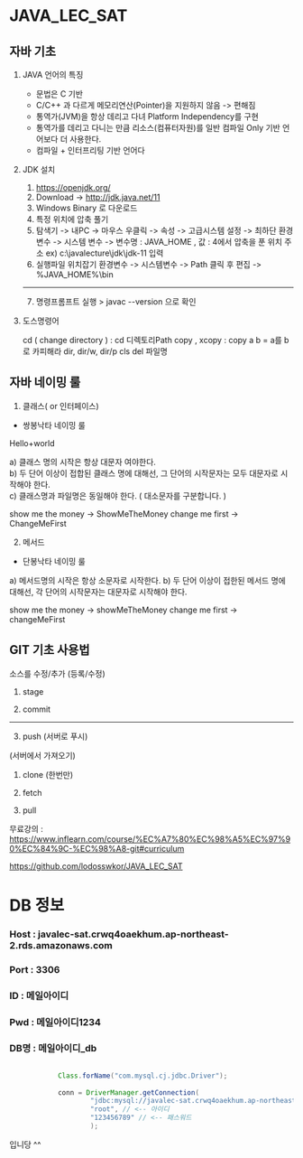 # JAVA_LEC_SAT


## 자바 기초 

1. JAVA 언어의 특징 
   
   - 문법은 C 기반 
   - C/C++ 과 다르게 메모리연산(Pointer)을 지원하지 않음 -> 편해짐 
   - 통역가(JVM)을 항상 데리고 다녀 Platform Independency를 
     구현 
   - 통역가를 데리고 다니는 만큼 리소스(컴퓨터자원)를 일반 
     컴파일 Only 기반 언어보다 더 사용한다. 
   - 컴파일 + 인터프리팅 기반 언어다

2. JDK 설치 
    
    1. https://openjdk.org/ 
    2. Download -> http://jdk.java.net/11 
    3. Windows Binary 로 다운로드 
    4. 특정 위치에 압축 풀기 
    5. 탐색기 -> 내PC -> 마우스 우클릭 -> 속성 -> 고급시스템 설정 
       -> 최하단 환경 변수 -> 시스템 변수 -> 변수명 : JAVA_HOME , 값 : 4에서 압축을 푼 위치 주소 
       ex) c:\javalecture\jdk\jdk-11 입력 
    6. 실행파일 위치잡기 
       환경변수 -> 시스템변수 -> Path 클릭 후 편집 -> %JAVA_HOME%\bin 
    --------------------------------------------------------------------------------------------- 
    7. 명령프롬프트 실행 > javac --version 으로 확인 
     

3. 도스명령어 

   cd ( change directory ) : cd 디렉토리Path 
   copy , xcopy : copy a b = a를 b로 카피해라 
   dir, dir/w, dir/p 
   cls 
   del 파일명 

   
     
  

## 자바 네이밍 룰

1. 클래스( or 인터페이스)  
     
  - 쌍봉낙타 네이밍 룰 

  Hello+world
  
  a) 클래스 명의 시작은 항상 대문자 여야한다.  
  b) 두 단어 이상이 접합된 클래스 명에 대해선, 그 단어의 시작문자는 
      모두 대문자로 시작해야 한다.  
  c) 클래스명과 파일명은 동일해야 한다. ( 대소문자를 구분합니다. )
  
  show me the money  -> ShowMeTheMoney
  change me first -> ChangeMeFirst

2. 메서드

  - 단봉낙타 네이밍 룰 

   a) 메서드명의 시작은 항상 소문자로 시작한다. 
   b) 두 단어 이상이 접한된 메서드 명에 대해선, 각 단어의 시작문자는 
      대문자로 시작해야 한다. 

   show me the money -> showMeTheMoney
   change me first -> changeMeFirst
   
   
   ## GIT 기초 사용법 
   
   소스를 수정/추가 
(등록/수정)
  1. stage 

  2. commit 
-------------------------------------------- 
  3. push (서버로 푸시) 

(서버에서 가져오기) 

  1. clone  (한번만)
   
  2. fetch 

  3. pull 

무료강의 : https://www.inflearn.com/course/%EC%A7%80%EC%98%A5%EC%97%90%EC%84%9C-%EC%98%A8-git#curriculum

https://github.com/lodosswkor/JAVA_LEC_SAT



# DB 정보 
### Host : javalec-sat.crwq4oaekhum.ap-northeast-2.rds.amazonaws.com 
### Port : 3306 
### ID : 메일아이디
### Pwd : 메일아이디1234 
### DB명 : 메일아이디_db 

```java 

			Class.forName("com.mysql.cj.jdbc.Driver");
			
			conn = DriverManager.getConnection(
					"jdbc:mysql://javalec-sat.crwq4oaekhum.ap-northeast-2.rds.amazonaws.com:3306/디비명",
					"root", // <-- 아이디
					"123456789" // <-- 패스워드
					);

```

입니당 ^^



